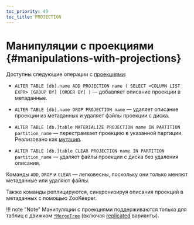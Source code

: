 ```yaml
---
toc_priority: 49
toc_title: PROJECTION
---
```


# Манипуляции с проекциями {#manipulations-with-projections}

Доступны следующие операции с [проекциями](../../../engines/table-engines/mergetree-family/mergetree.md#projections):

-   `ALTER TABLE [db].name ADD PROJECTION name ( SELECT <COLUMN LIST EXPR> [GROUP BY] [ORDER BY] )` — добавляет описание проекции в метаданные.

-   `ALTER TABLE [db].name DROP PROJECTION name` — удаляет описание проекции из метаданных и удаляет файлы проекции с диска.

-   `ALTER TABLE [db.]table MATERIALIZE PROJECTION name IN PARTITION partition_name` — перестраивает проекцию в указанной партиции. Реализовано как [мутация](../../../sql-reference/statements/alter/index.md#mutations).

-   `ALTER TABLE [db.]table CLEAR PROJECTION name IN PARTITION partition_name` — удаляет файлы проекции с диска без удаления описания.

Команды `ADD`, `DROP` и `CLEAR` — легковесны, поскольку они только меняют метаданные или удаляют файлы.

Также команды реплицируются, синхронизируя описания проекций в метаданных с помощью ZooKeeper.

!!! note "Note"
    Манипуляции с проекциями поддерживаются только для таблиц с движком [`*MergeTree`](../../../engines/table-engines/mergetree-family/mergetree.md) (включая [replicated](../../../engines/table-engines/mergetree-family/replication.md) варианты).
